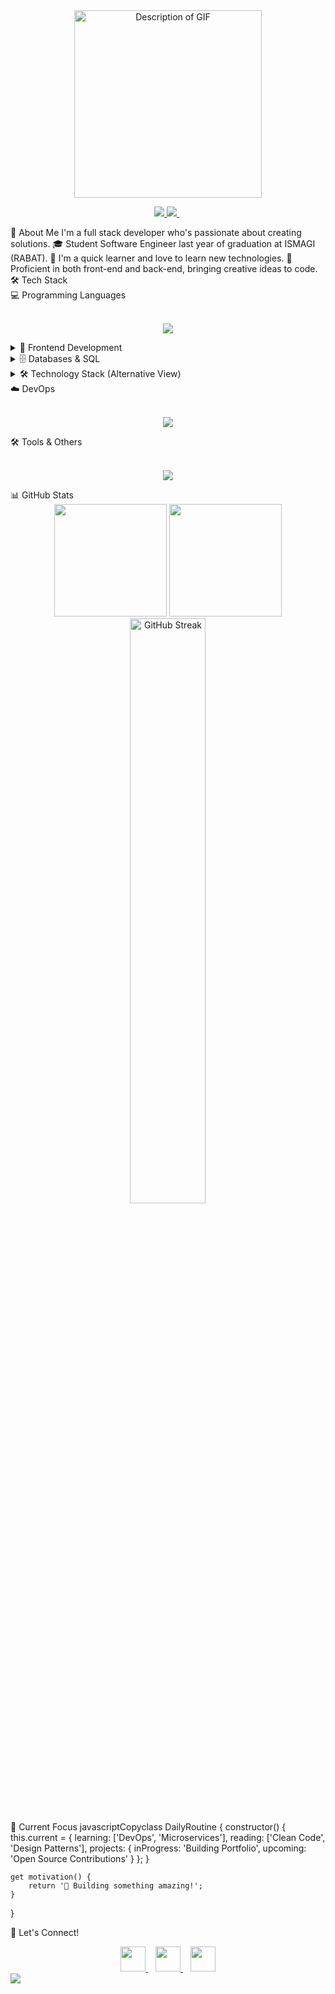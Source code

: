<div align="center">
  <img src="https://user-images.githubusercontent.com/55116927/188319849-9d4fed2d-497e-4ce3-9f06-8d3843f05cb4.gif" alt="Description of GIF" width="300px" />
  <!-- Animated Text -->

  <!-- Profile Views and Social Badges -->
  <p align="center">
    <a href="https://www.linkedin.com/in/yassine-zoubairi-390b9b268/">
      <img src="https://img.shields.io/badge/-LinkedIn-0077B5?style=for-the-badge&logo=linkedin&logoColor=white"/>
    </a>
    <a href="mailto:yassinezoubairi7@gmail.com">
      <img src="https://img.shields.io/badge/-Gmail-D14836?style=for-the-badge&logo=gmail&logoColor=white"/>
    </a>
    <img src="https://komarev.com/ghpvc/?username=Zoubar&style=for-the-badge&color=blue" alt=""/>
    <a href="https://github.com/Zoubar?tab=followers">
      <img src="https://img.shields.io/github/followers/Zoubar?style=for-the-badge&color=blue" alt=""/>
    </a>
  </p>
  <!-- Animated Snake -->

</div>
💫 About Me 
  I'm a full stack developer who's passionate about creating solutions.
🎓 Student Software Engineer last year of graduation at ISMAGI (RABAT).
🧠 I'm a quick learner and love to learn new technologies.
💪 Proficient in both front-end and back-end, bringing creative ideas to code.
🛠️ Tech Stack
<summary>💻 Programming Languages</summary>
<br>
<p align="center">
  <a href="https://skillicons.dev">
    <img src="https://skillicons.dev/icons?i=java,js,ts,python" />
  </a>
</p>
</details>
<details>
<summary>🎨 Frontend Development</summary>
<br>
<p align="center">
  <a href="https://skillicons.dev">
    <img src="https://skillicons.dev/icons?i=react,angular,bootstrap,tailwind" />
  </a>
</p>
</details>
<details>
<summary>🗄️ Databases & SQL</summary>
<br>
<p align="center">
  <!-- Database Icons -->
  <a href="https://skillicons.dev">
    <img src="https://skillicons.dev/icons?i=mysql,postgresql" />
  </a>
</p>
</details>

<!-- Alternative Layout with Badges -->
<details>
<summary>🛠️ Technology Stack (Alternative View)</summary>
<br>
<p align="center">
  <!-- Databases -->
  <img src="https://img.shields.io/badge/MySQL-4479A1?style=for-the-badge&logo=mysql&logoColor=white"/>
  <img src="https://img.shields.io/badge/Oracle-F80000?style=for-the-badge&logo=oracle&logoColor=white"/>
  <img src="https://img.shields.io/badge/PostgreSQL-316192?style=for-the-badge&logo=postgresql&logoColor=white"/>
  <img src="https://img.shields.io/badge/SQL-4479A1?style=for-the-badge&logo=amazon-dynamodb&logoColor=white"/>
  <br/>
  <!-- DevOps Tools -->
  <img src="https://img.shields.io/badge/Docker-2496ED?style=for-the-badge&logo=docker&logoColor=white"/>
  <img src="https://img.shields.io/badge/Kubernetes-326CE5?style=for-the-badge&logo=kubernetes&logoColor=white"/>
  <img src="https://img.shields.io/badge/SonarQube-4E9BCD?style=for-the-badge&logo=sonarqube&logoColor=white"/>
  <img src="https://img.shields.io/badge/Kafka-231F20?style=for-the-badge&logo=apache-kafka&logoColor=white"/>
  <img src="https://img.shields.io/badge/GitLab-FCA121?style=for-the-badge&logo=gitlab&logoColor=white"/>
</p>
</details>
<summary>☁️ DevOps</summary>
<br>
<p align="center">
  <a href="https://skillicons.dev">
    <img src="https://skillicons.dev/icons?i=docker,kafka,gitlab" />
  </a>
</p>
</details>
<summary>🛠️ Tools & Others</summary>
<br>
<p align="center">
  <a href="https://skillicons.dev">
    <img src="https://skillicons.dev/icons?i=git,github,vscode,idea,postman" />
  </a>
</p>
</details>
📊 GitHub Stats
<div align="center">
  <!-- GitHub Stats Card -->
  <img height="180em" src="https://github-readme-stats.vercel.app/api?username=Zoubar&show_icons=true&theme=tokyonight&hide_border=true&count_private=true&bg_color=0D1117"/>
  <!-- Most Used Languages -->
  <img height="180em" src="https://github-readme-stats.vercel.app/api/top-langs/?username=Zoubar&theme=tokyonight&hide_border=true&bg_color=0D1117&layout=compact"/>
  <!-- GitHub Streak -->
  <img width="49%" src="https://github-readme-streak-stats.herokuapp.com/?user=Zoubar&theme=tokyonight&hide_border=true&background=0D1117" alt="GitHub Streak"/>
</div>

🎯 Current Focus
javascriptCopyclass DailyRoutine {
    constructor() {
        this.current = {
            learning: ['DevOps', 'Microservices'],
            reading: ['Clean Code', 'Design Patterns'],
            projects: {
                inProgress: 'Building Portfolio',
                upcoming: 'Open Source Contributions'
            }
        };
    }

    get motivation() {
        return '🚀 Building something amazing!';
    }
}
<!-- Dev Quote -->
🤝 Let's Connect!
<div align="center">
  <a href="https://www.linkedin.com/in/yassine-zoubairi-390b9b268/">
    <img src="https://skillicons.dev/icons?i=linkedin" height="40"/>
  </a>
  &nbsp;&nbsp;
  <a href="mailto:yassinezoubairi7@example.com">
    <img src="https://skillicons.dev/icons?i=gmail" height="40"/>
  </a>
  &nbsp;&nbsp;
  <a href="https://github.com/Zoubar">
    <img src="https://skillicons.dev/icons?i=github" height="40"/>
  </a>
</div>
<!-- Profile 3D Contrib -->
<!-- Animated Footer -->
<img src="https://capsule-render.vercel.app/api?type=waving&color=gradient&height=100&section=footer"/>
